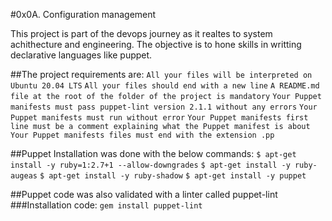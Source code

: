 #0x0A. Configuration management

This project is part of the devops journey as it realtes to system achithecture
and engineering. The objective is to hone skills in writting declarative
languages like puppet.

##The project requirements are:
`All your files will be interpreted on Ubuntu 20.04 LTS`
`All your files should end with a new line`
`A README.md file at the root of the folder of the project is mandatory`
`Your Puppet manifests must pass puppet-lint version 2.1.1 without any errors`
`Your Puppet manifests must run without error`
`Your Puppet manifests first line must be a comment explaining what the Puppet manifest is about`
`Your Puppet manifests files must end with the extension .pp`

##Puppet Installation was done with the below commands:
`$ apt-get install -y ruby=1:2.7+1 --allow-downgrades`
`$ apt-get install -y ruby-augeas`
`$ apt-get install -y ruby-shadow`
`$ apt-get install -y puppet`

##Puppet code was also validated with a linter called puppet-lint
###Installation code:
`gem install puppet-lint`
